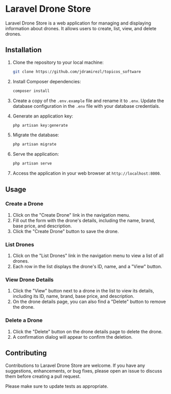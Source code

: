 # Laravel Drone Store

Laravel Drone Store is a web application for managing and displaying information about drones. It allows users to create, list, view, and delete drones.

## Installation

1. Clone the repository to your local machine:

    ```bash
    git clone https://github.com/jdramirezl/topicos_software
    ```

2. Install Composer dependencies:

    ```bash
    composer install
    ```

3. Create a copy of the `.env.example` file and rename it to `.env`. Update the database configuration in the `.env` file with your database credentials.

4. Generate an application key:

    ```bash
    php artisan key:generate
    ```

5. Migrate the database:

    ```bash
    php artisan migrate
    ```

6. Serve the application:

    ```bash
    php artisan serve
    ```

7. Access the application in your web browser at `http://localhost:8000`.

## Usage

### Create a Drone

1. Click on the "Create Drone" link in the navigation menu.
2. Fill out the form with the drone's details, including the name, brand, base price, and description.
3. Click the "Create Drone" button to save the drone.

### List Drones

1. Click on the "List Drones" link in the navigation menu to view a list of all drones.
2. Each row in the list displays the drone's ID, name, and a "View" button.

### View Drone Details

1. Click the "View" button next to a drone in the list to view its details, including its ID, name, brand, base price, and description.
2. On the drone details page, you can also find a "Delete" button to remove the drone.

### Delete a Drone

1. Click the "Delete" button on the drone details page to delete the drone.
2. A confirmation dialog will appear to confirm the deletion.

## Contributing

Contributions to Laravel Drone Store are welcome. If you have any suggestions, enhancements, or bug fixes, please open an issue to discuss them before creating a pull request.

Please make sure to update tests as appropriate.

